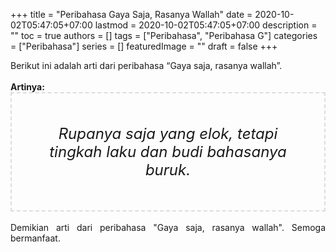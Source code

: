 +++
title = "Peribahasa Gaya Saja, Rasanya Wallah"
date = 2020-10-02T05:47:05+07:00
lastmod = 2020-10-02T05:47:05+07:00
description = ""
toc = true
authors = []
tags = ["Peribahasa", "Peribahasa G"]
categories = ["Peribahasa"]
series = []
featuredImage = ""
draft = false
+++

<div dir="ltr" style="text-align: left;" trbidi="on"><div style="text-align: justify;">Berikut ini adalah arti dari peribahasa “Gaya saja, rasanya wallah”.</div><br /><div style="text-align: justify;"><b>Artinya:</b></div><div style="border: 2px dashed #ddd; font-size: 24px; height: auto; margin: 0 auto; padding: 50px; text-align: center; width: auto;"><i>Rupanya saja yang elok, tetapi tingkah laku dan budi bahasanya buruk.</i></div>
<br /><div style="text-align: justify;">Demikian arti dari peribahasa "Gaya saja, rasanya wallah". Semoga bermanfaat. </div></div>
